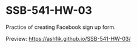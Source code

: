 # SSB-541-HW-03
Practice of  creating Facebook sign up form.

Preview: 
https://ash1ik.github.io/SSB-541-HW-03/
